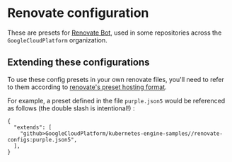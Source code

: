 # Renovate configuration

These are presets for [Renovate Bot](renovatebot.com), used in some repositories
across the `GoogleCloudPlatform` organization.

## Extending these configurations

To use these config presets in your own renovate files, you'll need to refer to
them according to [renovate's preset hosting format](https://docs.renovatebot.com/config-presets/#preset-hosting).

For example, a preset defined in the file `purple.json5` would be referenced as
follows (the double slash is intentional!) :

```
{
  "extends": [
    "github>GoogleCloudPlatform/kubernetes-engine-samples//renovate-configs:purple.json5",
  ],
}
```
